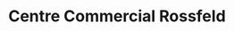 ---
title: "Centre Commercial Rossfeld"
url: /sierre/centre-commercial-rossfeld/
shop: Einkaufszentrum
---